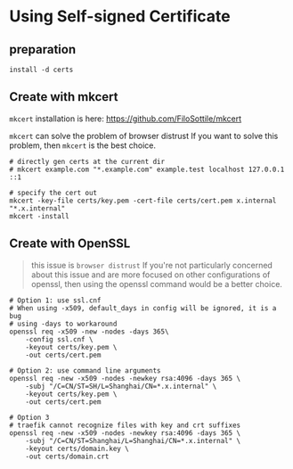 # Using Self-signed Certificate

## preparation

```shell
install -d certs
```

## Create with mkcert

`mkcert` installation is here: https://github.com/FiloSottile/mkcert

`mkcert` can solve the problem of browser distrust
If you want to solve this problem, then `mkcert` is the best choice.

```shell
# directly gen certs at the current dir
# mkcert example.com "*.example.com" example.test localhost 127.0.0.1 ::1

# specify the cert out
mkcert -key-file certs/key.pem -cert-file certs/cert.pem x.internal "*.x.internal"
mkcert -install
```


## Create with OpenSSL
> this issue is `browser distrust`
> If you're not particularly concerned about this issue
> and are more focused on other configurations of openssl,
> then using the openssl command would be a better choice.

```shell
# Option 1: use ssl.cnf
# When using -x509, default_days in config will be ignored, it is a bug
# using -days to workaround
openssl req -x509 -new -nodes -days 365\
    -config ssl.cnf \
    -keyout certs/key.pem \
    -out certs/cert.pem

# Option 2: use command line arguments
openssl req -new -x509 -nodes -newkey rsa:4096 -days 365 \
    -subj "/C=CN/ST=SH/L=Shanghai/CN=*.x.internal" \
    -keyout certs/key.pem \
    -out certs/cert.pem

# Option 3
# traefik cannot recognize files with key and crt suffixes
openssl req -new -x509 -nodes -newkey rsa:4096 -days 365 \
    -subj "/C=CN/ST=Shanghai/L=Shanghai/CN=*.x.internal" \
    -keyout certs/domain.key \
    -out certs/domain.crt
```
